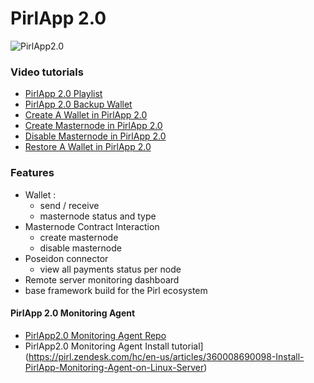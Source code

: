 # PirlApp 2.0

![PirlApp2.0](http://news.pirl.live/ipfs/QmSEKqHLEBgdrcAatZtRvvzV1BRUScNS662bCULKpY9C5n)

### Video tutorials
- [PirlApp 2.0 Playlist](https://www.youtube.com/playlist?list=PLubgiF5knvclvBMcx2fqh7Zbgts84GtSd) 
- [PirlApp 2.0 Backup Wallet](https://youtu.be/2r_y8ZFcGj8) 
- [Create A Wallet in PirlApp 2.0](https://youtu.be/Vzy3bx0BW4g) 
- [Create Masternode in PirlApp 2.0](https://youtu.be/C__G0_8dbp4) 
- [Disable Masternode in PirlApp 2.0](https://youtu.be/S4Wa-ozxSFk) 
- [Restore A Wallet in PirlApp 2.0](https://youtu.be/3YZvP-NPezE) 

### Features
- Wallet :
    - send / receive
    - masternode status and type 
- Masternode Contract Interaction
    - create masternode
    - disable masternode
- Poseidon connector
    - view all payments status per node
- Remote server monitoring dashboard
- base framework build for the Pirl ecosystem

#### PirlApp 2.0 Monitoring Agent
- [PirlApp2.0 Monitoring Agent Repo](https://github.com/pirl/PirlApp-Monitoring-Agent) 
- PirlApp2.0 Monitoring Agent Install tutorial](https://pirl.zendesk.com/hc/en-us/articles/360008690098-Install-PirlApp-Monitoring-Agent-on-Linux-Server)  
